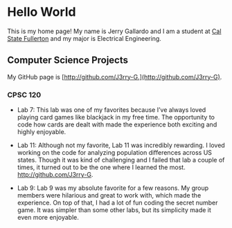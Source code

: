 # Hello World

This is my home page! My name is Jerry Gallardo and I am a student at [Cal State Fullerton](http://www.fullerton.edu/) and my major is Electrical Engineering.

## Computer Science Projects

My GitHub page is [http://github.com/J3rry-G.](http://github.com/J3rry-G).

### CPSC 120

* Lab 7:
This lab was one of my favorites because I’ve always loved playing card games like blackjack in my free time. The opportunity to code how cards are dealt with made the experience both exciting and highly enjoyable.

* Lab 11:
Although not my favorite, Lab 11 was incredibly rewarding. I loved working on the code for analyzing population differences across US states. Though it was kind of challenging and I failed that lab a couple of times, it turned out to be the one where I learned the most.
http://github.com/J3rry-G.

* Lab 9: 
Lab 9 was my absolute favorite for a few reasons. My group members were hilarious and great to work with, which made the experience. On top of that, I had a lot of fun coding the secret number game. It was simpler than some other labs, but its simplicity made it even more enjoyable.
